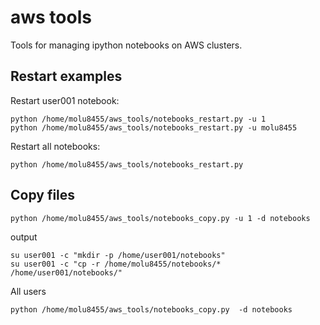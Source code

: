 aws tools
=========

Tools for managing ipython notebooks on AWS clusters.

## Restart examples

Restart user001 notebook:

    python /home/molu8455/aws_tools/notebooks_restart.py -u 1
    python /home/molu8455/aws_tools/notebooks_restart.py -u molu8455

Restart all notebooks:
  
    python /home/molu8455/aws_tools/notebooks_restart.py
    
## Copy files

    python /home/molu8455/aws_tools/notebooks_copy.py -u 1 -d notebooks
    
output

    su user001 -c "mkdir -p /home/user001/notebooks"
    su user001 -c "cp -r /home/molu8455/notebooks/* /home/user001/notebooks/"
    
All users

    python /home/molu8455/aws_tools/notebooks_copy.py  -d notebooks
